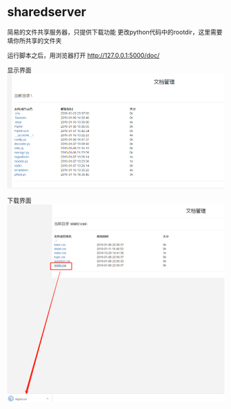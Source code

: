 # sharedserver
简易的文件共享服务器，只提供下载功能
更改python代码中的rootdir，这里需要填你所共享的文件夹

运行脚本之后，用浏览器打开 http://127.0.0.1:5000/doc/

显示界面
![Image text](https://github.com/YangBaohust/myimages/blob/master/webserver/%E6%98%BE%E7%A4%BA%E7%95%8C%E9%9D%A2.png)

下载界面
![Image text](https://github.com/YangBaohust/myimages/blob/master/webserver/%E7%82%B9%E5%87%BB%E4%B8%8B%E8%BD%BD.png)
